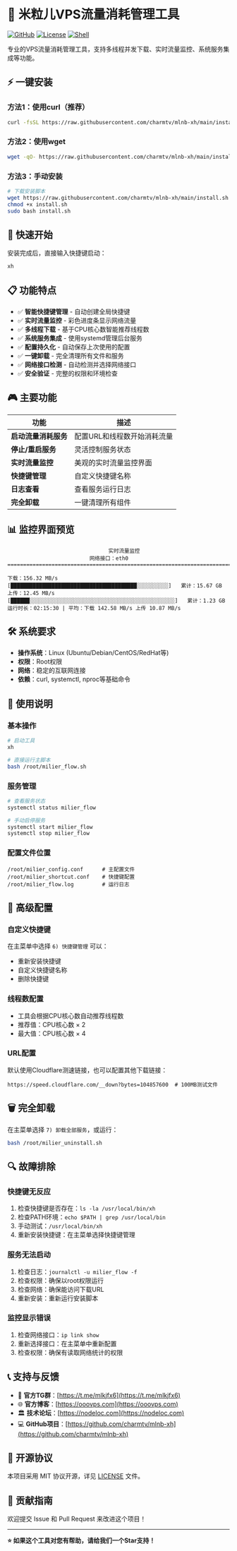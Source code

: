 # 🚀 米粒儿VPS流量消耗管理工具

[![GitHub](https://img.shields.io/badge/GitHub-charmtv/mlnb--xh-blue?logo=github)](https://github.com/charmtv/mlnb-xh)
[![License](https://img.shields.io/badge/License-MIT-green.svg)](LICENSE)
[![Shell](https://img.shields.io/badge/Shell-Bash-4EAA25?logo=gnu-bash)](https://www.gnu.org/software/bash/)

专业的VPS流量消耗管理工具，支持多线程并发下载、实时流量监控、系统服务集成等功能。

## ⚡ 一键安装

### 方法1：使用curl（推荐）
```bash
curl -fsSL https://raw.githubusercontent.com/charmtv/mlnb-xh/main/install.sh | sudo bash
```

### 方法2：使用wget
```bash
wget -qO- https://raw.githubusercontent.com/charmtv/mlnb-xh/main/install.sh | sudo bash
```

### 方法3：手动安装
```bash
# 下载安装脚本
wget https://raw.githubusercontent.com/charmtv/mlnb-xh/main/install.sh
chmod +x install.sh
sudo bash install.sh
```

## 🎯 快速开始

安装完成后，直接输入快捷键启动：
```bash
xh
```

## 📋 功能特点

- ✅ **智能快捷键管理** - 自动创建全局快捷键
- ✅ **实时流量监控** - 彩色进度条显示网络流量
- ✅ **多线程下载** - 基于CPU核心数智能推荐线程数
- ✅ **系统服务集成** - 使用systemd管理后台服务
- ✅ **配置持久化** - 自动保存上次使用的配置
- ✅ **一键卸载** - 完全清理所有文件和服务
- ✅ **网络接口检测** - 自动检测并选择网络接口
- ✅ **安全验证** - 完整的权限和环境检查

## 🎮 主要功能

| 功能 | 描述 |
|------|------|
| **启动流量消耗服务** | 配置URL和线程数开始消耗流量 |
| **停止/重启服务** | 灵活控制服务状态 |
| **实时流量监控** | 美观的实时流量监控界面 |
| **快捷键管理** | 自定义快捷键名称 |
| **日志查看** | 查看服务运行日志 |
| **完全卸载** | 一键清理所有组件 |

## 📊 监控界面预览

```
                                实时流量监控
                          网络接口：eth0
================================================================================

下载：156.32 MB/s   [████████████████████████████████████████░░░░░░░░░░]   累计：15.67 GB  
上传：12.45 MB/s    [██████░░░░░░░░░░░░░░░░░░░░░░░░░░░░░░░░░░░░░░░░░░░░░░]   累计：1.23 GB   
运行时长：02:15:30 | 平均：下载 142.58 MB/s 上传 10.87 MB/s
```

## 🛠️ 系统要求

- **操作系统**：Linux (Ubuntu/Debian/CentOS/RedHat等)
- **权限**：Root权限
- **网络**：稳定的互联网连接
- **依赖**：curl, systemctl, nproc等基础命令

## 📝 使用说明

### 基本操作
```bash
# 启动工具
xh

# 直接运行主脚本
bash /root/milier_flow.sh
```

### 服务管理
```bash
# 查看服务状态
systemctl status milier_flow

# 手动启停服务
systemctl start milier_flow
systemctl stop milier_flow
```

### 配置文件位置
```
/root/milier_config.conf      # 主配置文件
/root/milier_shortcut.conf    # 快捷键配置
/root/milier_flow.log         # 运行日志
```

## 🔧 高级配置

### 自定义快捷键
在主菜单中选择 `6) 快捷键管理` 可以：
- 重新安装快捷键
- 自定义快捷键名称
- 删除快捷键

### 线程数配置
- 工具会根据CPU核心数自动推荐线程数
- 推荐值：CPU核心数 × 2
- 最大值：CPU核心数 × 4

### URL配置
默认使用Cloudflare测速链接，也可以配置其他下载链接：
```
https://speed.cloudflare.com/__down?bytes=104857600  # 100MB测试文件
```

## 🗑️ 完全卸载

在主菜单选择 `7) 卸载全部服务`，或运行：
```bash
bash /root/milier_uninstall.sh
```

## 🔍 故障排除

### 快捷键无反应
1. 检查快捷键是否存在：`ls -la /usr/local/bin/xh`
2. 检查PATH环境：`echo $PATH | grep /usr/local/bin`
3. 手动测试：`/usr/local/bin/xh`
4. 重新安装快捷键：在主菜单选择快捷键管理

### 服务无法启动
1. 检查日志：`journalctl -u milier_flow -f`
2. 检查权限：确保以root权限运行
3. 检查网络：确保能访问下载URL
4. 重新安装：重新运行安装脚本

### 监控显示错误
1. 检查网络接口：`ip link show`
2. 重新选择接口：在主菜单中重新配置
3. 检查权限：确保有读取网络统计的权限

## 📞 支持与反馈

- 🔗 **官方TG群**：[https://t.me/mlkjfx6](https://t.me/mlkjfx6)
- 🌐 **官方博客**：[https://ooovps.com](https://ooovps.com)
- 🏛️ **技术论坛**：[https://nodeloc.com](https://nodeloc.com)
- 💻 **GitHub项目**：[https://github.com/charmtv/mlnb-xh](https://github.com/charmtv/mlnb-xh)

## 📜 开源协议

本项目采用 MIT 协议开源，详见 [LICENSE](LICENSE) 文件。

## 🤝 贡献指南

欢迎提交 Issue 和 Pull Request 来改进这个项目！

---

**⭐ 如果这个工具对您有帮助，请给我们一个Star支持！**
